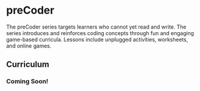 # preCoder

The preCoder series targets learners who cannot yet read and write. The series introduces and reinforces coding concepts through fun and engaging game-based curricula. Lessons include unplugged activities, worksheets, and online games.

## Curriculum

### Coming Soon!
